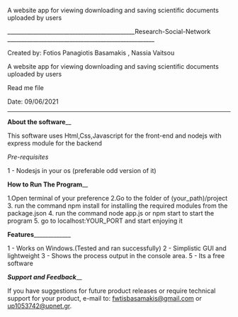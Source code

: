 
A website app for viewing downloading and saving scientific documents uploaded by users 

_____________________________________________Research-Social-Network ____________________________________________________

Created by: Fotios Panagiotis Basamakis , Nassia Vaitsou

A website app for viewing downloading and saving scientific documents uploaded by users 

Read me file

Date: 09/06/2021
_________________________________________________________________________________________________________________________


________About the software__________ 

This software uses 
Html,Css,Javascript for the front-end and
nodejs with express module for the backend

_Pre-requisites_ 

1 - Nodesjs in your os (preferable odd version of it)
	
________How to Run The Program__________

1.Open terminal of your preference
2.Go to the folder of (your_path)/project
3. run the command npm install for installing the required modules from the package.json
4. run the command node app.js or npm start to start the program
5. go to localhost:YOUR_PORT and start enjoying it

________Features_____________________

1 - Works on Windows.(Tested and ran successfully) 
2 - Simplistic GUI and lightweight 
3 - Shows the process output in the console area. 
5 - Its a free software 


_______Support and Feedback_________

If you have suggestions for future product releases or require technical support for your product, 
e-mail to: fwtisbasamakis@gmail.com or up1053742@upnet.gr.
